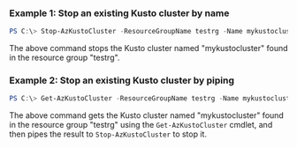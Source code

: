 ### Example 1: Stop an existing Kusto cluster by name

```powershell
PS C:\> Stop-AzKustoCluster -ResourceGroupName testrg -Name mykustocluster
```

The above command stops the Kusto cluster named "mykustocluster" found in the resource group "testrg".

### Example 2: Stop an existing Kusto cluster by piping

```powershell
PS C:\> Get-AzKustoCluster -ResourceGroupName testrg -Name mykustocluster | Stop-AzKustoCluster
```

The above command gets the Kusto cluster named "mykustocluster" found in the resource group "testrg" using the `Get-AzKustoCluster` cmdlet, and then pipes the result to `Stop-AzKustoCluster` to stop it.
